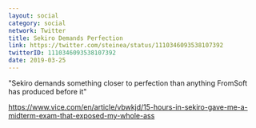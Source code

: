 ```yaml
---
layout: social
category: social
network: Twitter
title: Sekiro Demands Perfection
link: https://twitter.com/steinea/status/1110346093538107392
twitterID: 1110346093538107392
date: 2019-03-25
---
```


"Sekiro demands something closer to perfection than anything FromSoft has produced before it"

<https://www.vice.com/en/article/vbwkjd/15-hours-in-sekiro-gave-me-a-midterm-exam-that-exposed-my-whole-ass>
